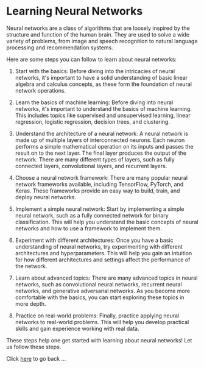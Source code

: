 # Learning Neural Networks

Neural networks are a class of algorithms that are loosely inspired by the structure and function of the human brain. They are used to solve a wide variety of problems, from image and speech recognition to natural language processing and recommendation systems.

Here are some steps you can follow to learn about neural networks:

1. Start with the basics: Before diving into the intricacies of neural networks, it's important to have a solid understanding of basic linear algebra and calculus concepts, as these form the foundation of neural network operations.
2. Learn the basics of machine learning: Before diving into neural networks, it's important to understand the basics of machine learning. This includes topics like supervised and unsupervised learning, linear regression, logistic regression, decision trees, and clustering.

2. Understand the architecture of a neural network: A neural network is made up of multiple layers of interconnected neurons. Each neuron performs a simple mathematical operation on its inputs and passes the result on to the next layer. The final layer produces the output of the network. There are many different types of layers, such as fully connected layers, convolutional layers, and recurrent layers.

3. Choose a neural network framework: There are many popular neural network frameworks available, including TensorFlow, PyTorch, and Keras. These frameworks provide an easy way to build, train, and deploy neural networks.

4. Implement a simple neural network: Start by implementing a simple neural network, such as a fully connected network for binary classification. This will help you understand the basic concepts of neural networks and how to use a framework to implement them.

5. Experiment with different architectures: Once you have a basic understanding of neural networks, try experimenting with different architectures and hyperparameters. This will help you gain an intuition for how different architectures and settings affect the performance of the network.

6. Learn about advanced topics: There are many advanced topics in neural networks, such as convolutional neural networks, recurrent neural networks, and generative adversarial networks. As you become more comfortable with the basics, you can start exploring these topics in more depth.

7. Practice on real-world problems: Finally, practice applying neural networks to real-world problems. This will help you develop practical skills and gain experience working with real data.

These steps help one get started with learning about neural networks! Let us follow these steps.

Click [here](/NNLearn/IntrotoNN.md) to go back ...
